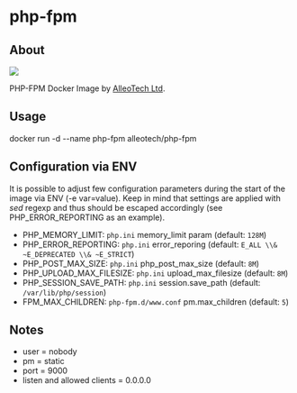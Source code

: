 # php-fpm

## About

![](https://img.shields.io/github/license/alleotech/docker-php-fpm)

PHP-FPM Docker Image by [AlleoTech Ltd](https://alleo.tech).

## Usage

docker run -d --name php-fpm alleotech/php-fpm

## Configuration via ENV

It is possible to adjust few configuration parameters during
the start of the image via ENV (-e var=value). Keep in mind 
that settings are applied with *sed* regexp and thus should be 
escaped accordingly (see PHP_ERROR_REPORTING as an example).

* PHP_MEMORY_LIMIT: `php.ini` memory_limit param (default: `128M`)
* PHP_ERROR_REPORTING: `php.ini` error_reporing (default: `E_ALL \\& ~E_DEPRECATED \\& ~E_STRICT`)
* PHP_POST_MAX_SIZE: `php.ini` php_post_max_size (default: `8M`)
* PHP_UPLOAD_MAX_FILESIZE: `php.ini` upload_max_filesize (default: `8M`)
* PHP_SESSION_SAVE_PATH: `php.ini` session.save_path (default: `/var/lib/php/session`)
* FPM_MAX_CHILDREN: `php-fpm.d/www.conf` pm.max_children (default: `5`)

## Notes

* user = nobody
* pm = static
* port = 9000
* listen and allowed clients = 0.0.0.0
